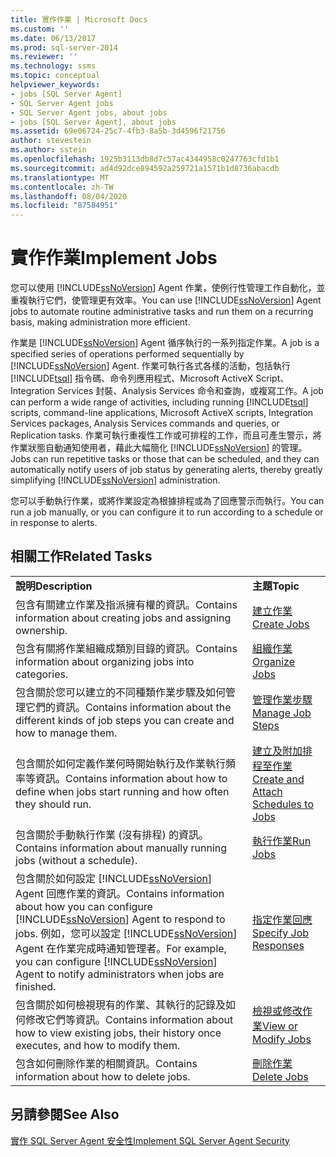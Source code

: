 ```yaml
---
title: 實作作業 | Microsoft Docs
ms.custom: ''
ms.date: 06/13/2017
ms.prod: sql-server-2014
ms.reviewer: ''
ms.technology: ssms
ms.topic: conceptual
helpviewer_keywords:
- jobs [SQL Server Agent]
- SQL Server Agent jobs
- SQL Server Agent jobs, about jobs
- jobs [SQL Server Agent], about jobs
ms.assetid: 69e06724-25c7-4fb3-8a5b-3d4596f21756
author: stevestein
ms.author: sstein
ms.openlocfilehash: 1925b3113db8d7c57ac4344958c0247763cfd1b1
ms.sourcegitcommit: ad4d92dce894592a259721a1571b1d8736abacdb
ms.translationtype: MT
ms.contentlocale: zh-TW
ms.lasthandoff: 08/04/2020
ms.locfileid: "87584951"
---
```

# <a name="implement-jobs"></a><span data-ttu-id="2da89-102">實作作業</span><span class="sxs-lookup"><span data-stu-id="2da89-102">Implement Jobs</span></span>
  <span data-ttu-id="2da89-103">您可以使用 [!INCLUDE[ssNoVersion](../../includes/ssnoversion-md.md)] Agent 作業，使例行性管理工作自動化，並重複執行它們，使管理更有效率。</span><span class="sxs-lookup"><span data-stu-id="2da89-103">You can use [!INCLUDE[ssNoVersion](../../includes/ssnoversion-md.md)] Agent jobs to automate routine administrative tasks and run them on a recurring basis, making administration more efficient.</span></span>  
  
 <span data-ttu-id="2da89-104">作業是 [!INCLUDE[ssNoVersion](../../includes/ssnoversion-md.md)] Agent 循序執行的一系列指定作業。</span><span class="sxs-lookup"><span data-stu-id="2da89-104">A job is a specified series of operations performed sequentially by [!INCLUDE[ssNoVersion](../../includes/ssnoversion-md.md)] Agent.</span></span> <span data-ttu-id="2da89-105">作業可執行各式各樣的活動，包括執行 [!INCLUDE[tsql](../../includes/tsql-md.md)] 指令碼、命令列應用程式、Microsoft ActiveX Script、Integration Services 封裝、Analysis Services 命令和查詢，或複寫工作。</span><span class="sxs-lookup"><span data-stu-id="2da89-105">A job can perform a wide range of activities, including running [!INCLUDE[tsql](../../includes/tsql-md.md)] scripts, command-line applications, Microsoft ActiveX scripts, Integration Services packages, Analysis Services commands and queries, or Replication tasks.</span></span> <span data-ttu-id="2da89-106">作業可執行重複性工作或可排程的工作，而且可產生警示，將作業狀態自動通知使用者，藉此大幅簡化 [!INCLUDE[ssNoVersion](../../includes/ssnoversion-md.md)] 的管理。</span><span class="sxs-lookup"><span data-stu-id="2da89-106">Jobs can run repetitive tasks or those that can be scheduled, and they can automatically notify users of job status by generating alerts, thereby greatly simplifying [!INCLUDE[ssNoVersion](../../includes/ssnoversion-md.md)] administration.</span></span>  
  
 <span data-ttu-id="2da89-107">您可以手動執行作業，或將作業設定為根據排程或為了回應警示而執行。</span><span class="sxs-lookup"><span data-stu-id="2da89-107">You can run a job manually, or you can configure it to run according to a schedule or in response to alerts.</span></span>  
  
## <a name="related-tasks"></a><span data-ttu-id="2da89-108">相關工作</span><span class="sxs-lookup"><span data-stu-id="2da89-108">Related Tasks</span></span>  
  
|||  
|-|-|  
|<span data-ttu-id="2da89-109">**說明**</span><span class="sxs-lookup"><span data-stu-id="2da89-109">**Description**</span></span>|<span data-ttu-id="2da89-110">**主題**</span><span class="sxs-lookup"><span data-stu-id="2da89-110">**Topic**</span></span>|  
|<span data-ttu-id="2da89-111">包含有關建立作業及指派擁有權的資訊。</span><span class="sxs-lookup"><span data-stu-id="2da89-111">Contains information about creating jobs and assigning ownership.</span></span>|[<span data-ttu-id="2da89-112">建立作業</span><span class="sxs-lookup"><span data-stu-id="2da89-112">Create Jobs</span></span>](create-jobs.md)|  
|<span data-ttu-id="2da89-113">包含有關將作業組織成類別目錄的資訊。</span><span class="sxs-lookup"><span data-stu-id="2da89-113">Contains information about organizing jobs into categories.</span></span>|[<span data-ttu-id="2da89-114">組織作業</span><span class="sxs-lookup"><span data-stu-id="2da89-114">Organize Jobs</span></span>](organize-jobs.md)|  
|<span data-ttu-id="2da89-115">包含關於您可以建立的不同種類作業步驟及如何管理它們的資訊。</span><span class="sxs-lookup"><span data-stu-id="2da89-115">Contains information about the different kinds of job steps you can create and how to manage them.</span></span>|[<span data-ttu-id="2da89-116">管理作業步驟</span><span class="sxs-lookup"><span data-stu-id="2da89-116">Manage Job Steps</span></span>](manage-job-steps.md)|  
|<span data-ttu-id="2da89-117">包含關於如何定義作業何時開始執行及作業執行頻率等資訊。</span><span class="sxs-lookup"><span data-stu-id="2da89-117">Contains information about how to define when jobs start running and how often they should run.</span></span>|[<span data-ttu-id="2da89-118">建立及附加排程至作業</span><span class="sxs-lookup"><span data-stu-id="2da89-118">Create and Attach Schedules to Jobs</span></span>](create-and-attach-schedules-to-jobs.md)|  
|<span data-ttu-id="2da89-119">包含關於手動執行作業 (沒有排程) 的資訊。</span><span class="sxs-lookup"><span data-stu-id="2da89-119">Contains information about manually running jobs (without a schedule).</span></span>|[<span data-ttu-id="2da89-120">執行作業</span><span class="sxs-lookup"><span data-stu-id="2da89-120">Run Jobs</span></span>](run-jobs.md)|  
|<span data-ttu-id="2da89-121">包含關於如何設定 [!INCLUDE[ssNoVersion](../../includes/ssnoversion-md.md)] Agent 回應作業的資訊。</span><span class="sxs-lookup"><span data-stu-id="2da89-121">Contains information about how you can configure [!INCLUDE[ssNoVersion](../../includes/ssnoversion-md.md)] Agent to respond to jobs.</span></span> <span data-ttu-id="2da89-122">例如，您可以設定 [!INCLUDE[ssNoVersion](../../includes/ssnoversion-md.md)] Agent 在作業完成時通知管理者。</span><span class="sxs-lookup"><span data-stu-id="2da89-122">For example, you can configure [!INCLUDE[ssNoVersion](../../includes/ssnoversion-md.md)] Agent to notify administrators when jobs are finished.</span></span>|[<span data-ttu-id="2da89-123">指定作業回應</span><span class="sxs-lookup"><span data-stu-id="2da89-123">Specify Job Responses</span></span>](specify-job-responses.md)|  
|<span data-ttu-id="2da89-124">包含關於如何檢視現有的作業、其執行的記錄及如何修改它們等資訊。</span><span class="sxs-lookup"><span data-stu-id="2da89-124">Contains information about how to view existing jobs, their history once executes, and how to modify them.</span></span>|[<span data-ttu-id="2da89-125">檢視或修改作業</span><span class="sxs-lookup"><span data-stu-id="2da89-125">View or Modify Jobs</span></span>](view-or-modify-jobs.md)|  
|<span data-ttu-id="2da89-126">包含如何刪除作業的相關資訊。</span><span class="sxs-lookup"><span data-stu-id="2da89-126">Contains information about how to delete jobs.</span></span>|[<span data-ttu-id="2da89-127">刪除作業</span><span class="sxs-lookup"><span data-stu-id="2da89-127">Delete Jobs</span></span>](delete-jobs.md)|  
  
## <a name="see-also"></a><span data-ttu-id="2da89-128">另請參閱</span><span class="sxs-lookup"><span data-stu-id="2da89-128">See Also</span></span>  
 [<span data-ttu-id="2da89-129">實作 SQL Server Agent 安全性</span><span class="sxs-lookup"><span data-stu-id="2da89-129">Implement SQL Server Agent Security</span></span>](implement-sql-server-agent-security.md)  
  
  
